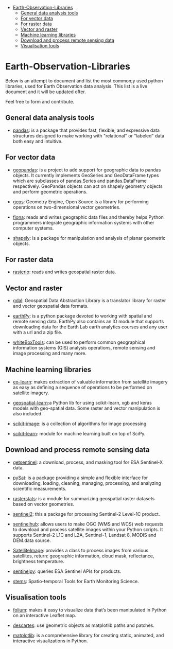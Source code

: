 - [Earth-Observation-Libraries](#earth-observation-libraries)
  - [General data analysis tools](#general-data-analysis-tools)
  - [For vector data](#for-vector-data)
  - [For raster data](#for-raster-data)
  - [Vector and raster](#vector-and-raster)
  - [Machine learning libraries](#machine-learning-libraries)
  - [Download and process remote sensing data](#download-and-process-remote-sensing-data)
  - [Visualisation tools](#visualisation-tools)

# Earth-Observation-Libraries
Below is an attempt to document and list the most common;y used python libraries, used for Earth Observation data analysis. This list is a live document and it will be updated ofter. 

Feel free to form and contribute.
## General data analysis tools

* [pandas](https://github.com/pandas-dev/pandas): is a package that provides fast, flexible, and expressive data structures designed to make working with "relational" or "labeled" data both easy and intuitive.
## For vector data
* [geopandas](https://github.com/geopandas/geopandas): is a project to add support for geographic data to pandas objects. It currently implements GeoSeries and GeoDataFrame types which are subclasses of pandas.Series and pandas.DataFrame respectively. GeoPandas objects can act on shapely geometry objects and perform geometric operations.

* [geos](https://github.com/libgeos/geos): Geometry Engine, Open Source is a library for performing operations on two-dimensional vector geometries.

* [fiona](https://github.com/Toblerity/Fiona): reads and writes geographic data files and thereby helps Python programmers integrate geographic information systems with other computer systems.

* [shapely](https://github.com/Toblerity/Shapely): is a package for manipulation and analysis of planar geometric objects. 
## For raster data
* [rasterio](https://github.com/mapbox/rasterio):  reads and writes geospatial raster data.

## Vector and raster
* [gdal](https://github.com/OSGeo/gdal): Geospatial Data Abstraction Library is a translator library for raster and vector geospatial data formats.

* [earthPy](https://github.com/earthlab/earthpy): is a python package devoted to working with spatial and remote sensing data. EarthPy also contains an IO module that supports downloading data for the Earth Lab earth analytics courses and any user with a url and a zip file.

* [whiteBoxTools](https://github.com/giswqs/whitebox-python): can be used to perform common geographical information systems (GIS) analysis operations, remote sensing and image processing and many more.
## Machine learning libraries
* [eo-learn](https://github.com/sentinel-hub/eo-learn): makes extraction of valuable information from satellite imagery as easy as defining a sequence of operations to be performed on satellite imagery.

* [geospatial-learn](https://github.com/Ciaran1981/geospatial-learn):a Python lib for using scikit-learn, xgb and keras models with geo-spatial data. Some raster and vector manipulation is also included. 

* [scikit-image](https://github.com/scikit-image/scikit-image):  is a collection of algorithms for image processing.

* [scikit-learn](https://github.com/scikit-learn/scikit-learn): module for machine learning built on top of SciPy. 

## Download and process remote sensing data

* [getsentinel](https://bitbucket.org/wirrell/getsentinel/src/master/): a download, process, and masking tool for ESA Sentinel-X data.

* [pySat](https://github.com/pysat/pysat): is a package providing a simple and flexible interface for downloading, loading, cleaning, managing, processing, and analyzing scientific measurements. 


* [rasterstats](https://github.com/perrygeo/python-rasterstats): is a module for summarizing geospatial raster datasets based on vector geometries.

* [sentinel2](https://github.com/csaybar/sentinel2): this a package for processing Sentinel-2 Level-1C product. 

* [sentinelhub](https://github.com/sentinel-hub/sentinelhub-py): allows users to make OGC (WMS and WCS) web requests to download and process satellite images within your Python scripts. It supports Sentinel-2 L1C and L2A, Sentinel-1, Landsat 8, MODIS and DEM.data source.

* [SatelliteImage](https://github.com/dgketchum/satellite_image): provides a class to process images from various satellites, return: geographic information, cloud mask, reflectance, brightness temperature.

* [sentinelpy](https://pypi.org/project/sentinelpy/): queries ESA Sentinel APIs for products.


* [stems](https://github.com/ceholden/stems): Spatio-temporal Tools for Earth Monitoring Science.
## Visualisation tools

* [folium](https://github.com/python-visualization/folium): makes it easy to visualize data that’s been manipulated in Python on an interactive Leaflet map.
  
* [descartes](https://pypi.org/project/descartes/): use geometric objects as matplotlib paths and patches.


* [matplotlib](https://github.com/matplotlib/matplotlib): is a comprehensive library for creating static, animated, and interactive visualizations in Python.